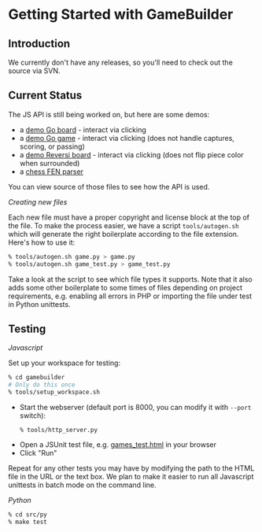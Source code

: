 Getting Started with GameBuilder
================================

Introduction
------------

We currently don't have any releases, so you'll need to check out the source via SVN.

Current Status
--------------

The JS API is still being worked on, but here are some demos:

* a [demo Go board](https://mbrukman.github.io/gamebuilder/demo/go_board.html) -
  interact via clicking
* a [demo Go game](https://mbrukman.github.io/gamebuilder/demo/go_game.html) -
  interact via clicking (does not handle captures, scoring, or passing)
* a [demo Reversi board](https://mbrukman.github.io/gamebuilder/demo/reversi_board.html) -
  interact via clicking (does not flip piece color when surrounded)
* a [chess FEN parser](https://mbrukman.github.io/gamebuilder/demo/chess_fen.html)

You can view source of those files to see how the API is used.

*Creating new files*

Each new file must have a proper copyright and license block at the top of the
file.  To make the process easier, we have a script `tools/autogen.sh` which
will generate the right boilerplate according to the file extension.  Here's
how to use it:

```bash
% tools/autogen.sh game.py > game.py
% tools/autogen.sh game_test.py > game_test.py
```

Take a look at the script to see which file types it supports.  Note that it
also adds some other boilerplate to some times of files depending on project
requirements, e.g. enabling all errors in PHP or importing the file under test
in Python unittests.

Testing
-------

*Javascript*

Set up your workspace for testing:

```bash
% cd gamebuilder
# Only do this once
% tools/setup_workspace.sh
```

* Start the webserver (default port is 8000, you can modify it with `--port` switch):
  ```
  % tools/http_server.py
  ```
* Open a JSUnit test file, e.g.
  [games_test.html](http://localhost:8000/third_party/jsunit/testRunner.html?testpage=/tests/js/games/games_test.html)
  in your browser
* Click "Run"

Repeat for any other tests you may have by modifying the path to the HTML file
in the URL or the text box. We plan to make it easier to run all Javascript
unittests in batch mode on the command line.

*Python*

```bash
% cd src/py
% make test
```
